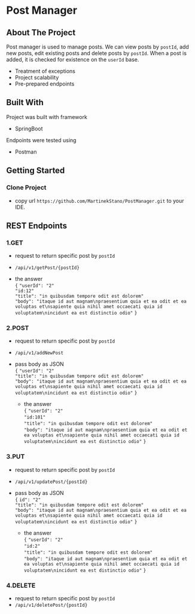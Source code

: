 # Post Manager

## About The Project
Post manager is used to manage posts. We can view posts by `postId`, add new posts, edit existing posts and delete posts by `postId`. When a post is added, it is checked for existence on the `userId` base.

- Treatment of exceptions
- Project scalability 
- Pre-prepared endpoints

## Built With

Project was built with framework
- SpringBoot

Endpoints were tested using 
- Postman

## Getting Started
###  Clone Project
- copy url `https://github.com/MartinekStano/PostManager.git` to your IDE.

## REST Endpoints

### 1.GET 
  - request to return specific post by `postId`
  - `/api/v1/getPost/{postId}`

 - the answer<br />
    `{`
    `"userId": "2"`<br />
    `"id:12"`<br />
    `"title": "in quibusdam tempore odit est dolorem"`<br />
    `"body": "itaque id aut magnam\npraesentium quia et ea odit et ea voluptas et\nsapiente quia nihil amet occaecati quia id voluptatem\nincidunt ea est distinctio odio"`
    `}`

### 2.POST 
  - request to return specific post by `postId`
  - `/api/v1/addNewPost`

  - pass body as JSON<br />
    `{`
    `"userId": "2"`<br />
    `"title": "in quibusdam tempore odit est dolorem"`<br />
    `"body": "itaque id aut magnam\npraesentium quia et ea odit et ea voluptas et\nsapiente quia nihil amet occaecati quia id voluptatem\nincidunt ea est distinctio odio"`
    `}`
    
    - the answer<br />
    `{`
    `"userId": "2"`<br />
    `"id:101"`<br />
    `"title": "in quibusdam tempore odit est dolorem"`<br />
    `"body": "itaque id aut magnam\npraesentium quia et ea odit et ea voluptas et\nsapiente quia nihil amet occaecati quia id voluptatem\nincidunt ea est distinctio odio"`
    `}`

### 3.PUT 
  - request to return specific post by `postId`
  - `/api/v1/updatePost/{postId}`

- pass body as JSON<br />
    `{`
    `id": "2"`<br />
    `"title": "in quibusdam tempore odit est dolorem"`<br />
    `"body": "itaque id aut magnam\npraesentium quia et ea odit et ea voluptas et\nsapiente quia nihil amet occaecati quia id voluptatem\nincidunt ea est distinctio odio"`
    `}`
    
     - the answer<br />
    `{`
    `"userId": "2"`<br />
    `"id:2"`<br />
    `"title": "in quibusdam tempore odit est dolorem"`<br />
    `"body": "itaque id aut magnam\npraesentium quia et ea odit et ea voluptas et\nsapiente quia nihil amet occaecati quia id voluptatem\nincidunt ea est distinctio odio"`
    `}`

### 4.DELETE 
  - request to return specific post by `postId`
  - `/api/v1/deletePost/{postId}`
